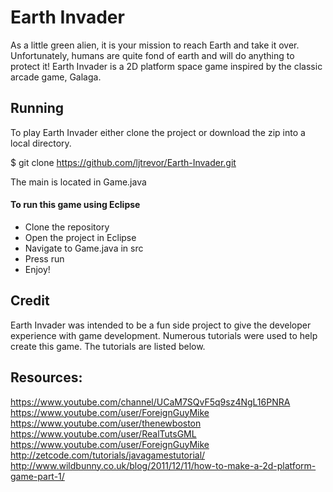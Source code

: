 # Earth Invader

As a little green alien, it is your mission to reach Earth and take it over. Unfortunately, humans are quite fond of earth and will do anything to protect it! Earth Invader is a 2D platform space game inspired by the classic arcade game, Galaga.


## Running
To play Earth Invader either clone the project or download the zip into a local directory.

$ git clone https://github.com/ljtrevor/Earth-Invader.git

The main is located in Game.java

#### To run this game using Eclipse
 - Clone the repository
 - Open the project in Eclipse
 - Navigate to Game.java in src
 - Press run
 - Enjoy!
 

## Credit
Earth Invader was intended to be a fun side project to give the developer experience with game development. 
Numerous tutorials were used to help create this game. The tutorials are listed below. 

## Resources:
https://www.youtube.com/channel/UCaM7SQvF5q9sz4NgL16PNRA
https://www.youtube.com/user/ForeignGuyMike
https://www.youtube.com/user/thenewboston
https://www.youtube.com/user/RealTutsGML
https://www.youtube.com/user/ForeignGuyMike
http://zetcode.com/tutorials/javagamestutorial/
http://www.wildbunny.co.uk/blog/2011/12/11/how-to-make-a-2d-platform-game-part-1/



